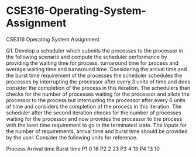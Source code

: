 # CSE316-Operating-System-Assignment
CSE316 Operating System Assignment

Q1. Develop a scheduler which submits the processes to the processor in the following scenario and compute the scheduler performance by providing the waiting time for process, turnaround time for process and average waiting time and turnaround time. Considering the arrival time and the burst time requirement of the processes the scheduler schedules the processes by interrupting the processor after every 3 units of time and does consider the completion of the process in this iteration. The schedulers than checks for the number of processes waiting for the processor and allots the processor to the process but interrupting the processor after every 6 units of time and considers the completion of the process in this iteration. The scheduler after the second iteration checks for the number of processes waiting for the processor and now provides the processor to the process with the least time requirement to go in the terminated state. 
The inputs for the number of requirements, arrival time and burst time should be provided by the user. 
Consider the following units for reference. 
		
Process	Arrival time	Burst time
P1	0	18
P2	2	23
P3	4	13
P4	13	10

